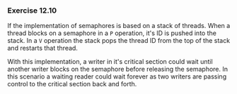 ### Exercise 12.10
If the implementation of semaphores is based on a stack of threads. When a thread blocks on a semaphore in a `P` operation, it's ID is pushed into the stack. In a `V` operation the stack pops the thread ID from the top of the stack and restarts that thread.

With this implementation, a writer in it's critical section could wait until another writer blocks on the semaphore before releasing the semaphore. In this scenario a waiting reader could wait forever as two writers are passing control to the critical section back and forth.
